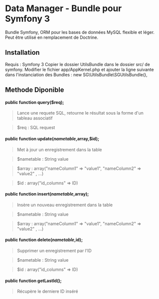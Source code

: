 # Data Manager - Bundle pour Symfony 3
Bundle Symfony, ORM pour les bases de données MySQL flexible et léger. Peut être utilisé en remplacement de Doctrine.
## Installation
Requis : Symfony 3 
Copier le dossier UtilsBundle dans le dossier src/ de symfony.
Modifier le fichier app/AppKernel.php et ajouter la ligne suivante dans l'instanciation des Bundles : new SG\UtilsBundle\SGUtilsBundle(),

## Methode Diponible

#### public function query($req);
>Lance une requete SQL, retourne le résultat sous la forme d'un tableau associatif

>$req : SQL request

#### public function update($nametable,$array,$id);
>Met à jour un enregistrement dans la table

>$nametable : String value

>$array : array("nameColumn1" => "value1", "nameColumn2" => "value2" , ...)

>$id : array("id_columns" => ID)

#### public function insert($nametable,$array);
>Insère un nouveau enregistrement dans la table

>$nametable : String value

>$array : array("nameColumn1" => "value1", "nameColumn2" => "value2" , ...)

#### public function delete($nametable,$id);
>Supprimer un enregistrement par l'ID

>$nametable : String value

>$id : array("id_columns" => ID)

#### public function getLastId();
>Récupère le derniere ID inséré

